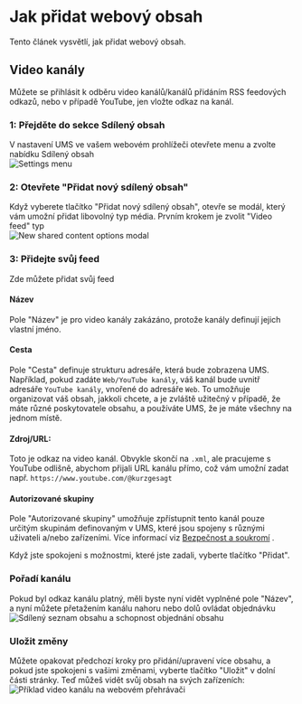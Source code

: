 # Jak přidat webový obsah

Tento článek vysvětlí, jak přidat webový obsah.

## Video kanály

Můžete se přihlásit k odběru video kanálů/kanálů přidáním RSS feedových odkazů, nebo v případě YouTube, jen vložte odkaz na kanál.

### 1: Přejděte do sekce Sdílený obsah

V nastavení UMS ve vašem webovém prohlížeči otevřete menu a zvolte nabídku Sdílený obsah  
![Settings menu](@site/docs/guides/img/how-to-add-web-content-1-shared-content.png)

### 2: Otevřete "Přidat nový sdílený obsah"

Když vyberete tlačítko "Přidat nový sdílený obsah", otevře se modál, který vám umožní přidat libovolný typ média. Prvním krokem je zvolit "Video feed" typ  
![New shared content options modal](@site/docs/guides/img/how-to-add-web-content-2-add-modal.png)

### 3: Přidejte svůj feed

Zde můžete přidat svůj feed

#### Název

Pole "Název" je pro video kanály zakázáno, protože kanály definují jejich vlastní jméno.

#### Cesta

Pole "Cesta" definuje strukturu adresáře, která bude zobrazena UMS. Například, pokud zadáte `Web/YouTube kanály`, váš kanál bude uvnitř adresáře `YouTube kanály`, vnořené do adresáře `Web`. To umožňuje organizovat váš obsah, jakkoli chcete, a je zvláště užitečný v případě, že máte různé poskytovatele obsahu, a používáte UMS, že je máte všechny na jednom místě.

#### Zdroj/URL:

Toto je odkaz na video kanál. Obvykle skončí na `.xml`, ale pracujeme s YouTube odlišně, abychom přijali URL kanálu přímo, což vám umožní zadat např. `https://www.youtube.com/@kurzgesagt`

#### Autorizované skupiny

Pole "Autorizované skupiny" umožňuje zpřístupnit tento kanál pouze určitým skupinám definovaným v UMS, které jsou spojeny s různými uživateli a/nebo zařízeními. Více informací viz [Bezpečnost a soukromí](../configuration/security-and-privacy.md#link-person-to-renderer) .

Když jste spokojeni s možnostmi, které jste zadali, vyberte tlačítko "Přidat".

### Pořadí kanálu

Pokud byl odkaz kanálu platný, měli byste nyní vidět vyplněné pole "Název", a nyní můžete přetažením kanálu nahoru nebo dolů ovládat objednávku  
![Sdílený seznam obsahu a schopnost objednání obsahu](@site/docs/guides/img/how-to-add-web-content-3-see-name-and-sort.png)

### Uložit změny

Můžete opakovat předchozí kroky pro přidání/upravení více obsahu, a pokud jste spokojeni s vašimi změnami, vyberte tlačítko "Uložit" v dolní části stránky. Teď můžeš vidět svůj obsah na svých zařízeních:  
![Příklad video kanálu na webovém přehrávači](@site/docs/guides/img/how-to-add-web-content-4-feed-player.png)